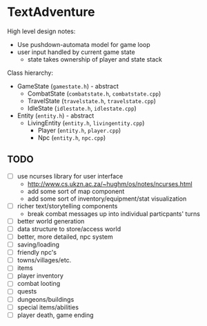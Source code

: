 # TextAdventure

High level design notes:
- Use pushdown-automata model for game loop
- user input handled by current game state
  - state takes ownership of player and state stack

Class hierarchy:

- GameState (`gamestate.h`) - abstract
  - CombatState (`combatstate.h`, `combatstate.cpp`)
  - TravelState (`travelstate.h`, `travelstate.cpp`)
  - IdleState (`idlestate.h`, `idlestate.cpp`)
- Entity (`entity.h`) - abstract
  - LivingEntity (`entity.h`, `livingentity.cpp`)
    - Player (`entity.h`, `player.cpp`)
    - Npc (`entity.h`, `npc.cpp`)

## TODO

- [ ] use ncurses library for user interface
   - http://www.cs.ukzn.ac.za/~hughm/os/notes/ncurses.html
   - add some sort of map component
   - add some sort of inventory/equipment/stat visualization
- [ ] richer text/storytelling components
   - break combat messages up into individual particpants' turns
- [ ] better world generation
- [ ] data structure to store/access world
- [ ] better, more detailed, npc system
- [ ] saving/loading
- [ ] friendly npc's
- [ ] towns/villages/etc.
- [ ] items
- [ ] player inventory
- [ ] combat looting
- [ ] quests
- [ ] dungeons/buildings
- [ ] special items/abilities
- [ ] player death, game ending

